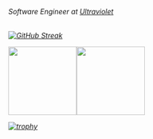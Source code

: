 <p><em>Software Engineer at <a href="https://ultraviolet.rs/">Ultraviolet  
<br/>
<br/>

![GitHub Streak](http://github-readme-streak-stats.herokuapp.com?user=aryangodara&theme=dark&background=000000)
<br/>

<a href="https://www.adamalston.com/"><img height="137px" src="https://github-readme-stats.vercel.app/api?username=AryanGodara&hide_title=true&hide_border=true&show_icons=true&include_all_commits=true&count_private=true&line_height=21&text_color=000&icon_color=000&bg_color=0,ea6161,ffc64d,fffc4d,52fa5a&theme=graywhite" /><!-- wi*quL3fcV --><img height="137px" src="https://github-readme-stats.vercel.app/api/top-langs/?username=AryanGodara&hide=html&hide_title=true&hide_border=true&layout=compact&langs_count=6&exclude_repo=comp426,Redventures-Movie-Quotes&text_color=000&icon_color=fff&bg_color=0,52fa5a,4dfcff,c64dff&theme=graywhite" /></a>

[![trophy](https://github-profile-trophy.vercel.app/?username=AryanGodara)](https://github.com/AryanGodara/github-profile-trophy)
